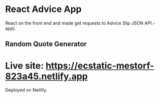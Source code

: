 # React Advice App

React on the front end and made get requests to Advice Slip JSON API.-app).

## Random Quote Generator

# Live site: https://ecstatic-mestorf-823a45.netlify.app

Deployed on Netlify.
